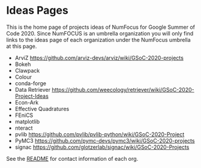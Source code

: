 
# Ideas Pages

This is the home page of projects ideas of NumFocus for Google Summer of Code 2020.
Since NumFOCUS is an umbrella organization you will only find links to the ideas
page of each organization under the NumFocus umbrella at this page.


- ArviZ https://github.com/arviz-devs/arviz/wiki/GSoC-2020-projects
- Bokeh
- Clawpack
- Colour
- conda-forge
- Data Retriever https://github.com/weecology/retriever/wiki/GSoC-2020-Project-Ideas
- Econ-Ark
- Effective Quadratures
- FEniCS
- matplotlib
- nteract
- pvlib     https://github.com/pvlib/pvlib-python/wiki/GSoC-2020-Project
- PyMC3     https://github.com/pymc-devs/pymc3/wiki/GSoC-2020-projects
- signac    https://github.com/glotzerlab/signac/wiki/GSoC-2020-Projects

See the [README](https://github.com/numfocus/gsoc/blob/master/README.md) for contact information of each org.
